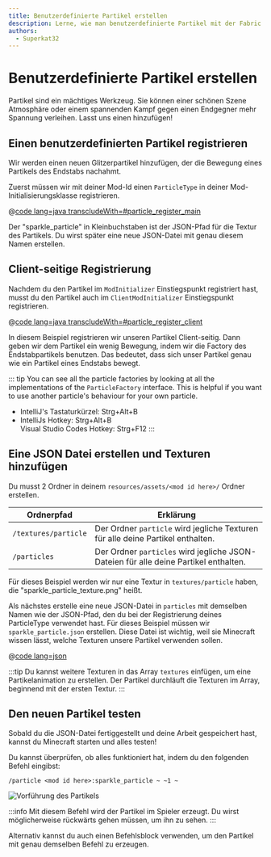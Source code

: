 ```yaml
---
title: Benutzerdefinierte Partikel erstellen
description: Lerne, wie man benutzerdefinierte Partikel mit der Fabric API erstellt.
authors:
  - Superkat32
---
```


# Benutzerdefinierte Partikel erstellen

Partikel sind ein mächtiges Werkzeug. Sie können einer schönen Szene Atmosphäre oder einem spannenden Kampf gegen einen Endgegner mehr Spannung verleihen. Lasst uns einen hinzufügen!

## Einen benutzerdefinierten Partikel registrieren

Wir werden einen neuen Glitzerpartikel hinzufügen, der die Bewegung eines Partikels des Endstabs nachahmt.

Zuerst müssen wir mit deiner Mod-Id einen `ParticleType` in deiner Mod-Initialisierungsklasse registrieren.

@[code lang=java transcludeWith=#particle_register_main](@/reference/latest/src/main/java/com/example/docs/FabricDocsReference.java)

Der "sparkle_particle" in Kleinbuchstaben ist der JSON-Pfad für die Textur des Partikels. Du wirst später eine neue JSON-Datei mit genau diesem Namen erstellen.

## Client-seitige Registrierung

Nachdem du den Partikel im `ModInitializer` Einstiegspunkt registriert hast, musst du den Partikel auch im `ClientModInitializer` Einstiegspunkt registrieren.

@[code lang=java transcludeWith=#particle_register_client](@/reference/latest/src/client/java/com/example/docs/FabricDocsReferenceClient.java)

In diesem Beispiel registrieren wir unseren Partikel Client-seitig. Dann geben wir dem Partikel ein wenig Bewegung, indem wir die Factory des Endstabpartikels benutzen. Das bedeutet, dass sich unser Partikel genau wie ein Partikel eines Endstabs bewegt.

::: tip
You can see all the particle factories by looking at all the implementations of the `ParticleFactory` interface. This is helpful if you want to use another particle's behaviour for your own particle.

- IntelliJ's Tastaturkürzel: Strg+Alt+B
- IntelliJs Hotkey: Strg+Alt+B\
  Visual Studio Codes Hotkey: Strg+F12
  :::

## Eine JSON Datei erstellen und Texturen hinzufügen

Du musst 2 Ordner in deinem `resources/assets/<mod id here>/` Ordner erstellen.

| Ordnerpfad           | Erklärung                                                                                            |
| -------------------- | ---------------------------------------------------------------------------------------------------- |
| `/textures/particle` | Der Ordner `particle` wird jegliche Texturen für alle deine Partikel enthalten.      |
| `/particles`         | Der Ordner `particles` wird jegliche JSON-Dateien für alle deine Partikel enthalten. |

Für dieses Beispiel werden wir nur eine Textur in `textures/particle` haben, die "sparkle_particle_texture.png" heißt.

Als nächstes erstelle eine neue JSON-Datei in `particles` mit demselben Namen wie der JSON-Pfad, den du bei der Registrierung deines ParticleType verwendet hast. Für dieses Beispiel müssen wir `sparkle_particle.json` erstellen. Diese Datei ist wichtig, weil sie Minecraft wissen lässt, welche Texturen unsere Partikel verwenden sollen.

@[code lang=json](@/reference/latest/src/main/resources/assets/fabric-docs-reference/particles/sparkle_particle.json)

:::tip
Du kannst weitere Texturen in das Array `textures` einfügen, um eine Partikelanimation zu erstellen. Der Partikel durchläuft die Texturen im Array, beginnend mit der ersten Textur.
:::

## Den neuen Partikel testen

Sobald du die JSON-Datei fertiggestellt und deine Arbeit gespeichert hast, kannst du Minecraft starten und alles testen!

Du kannst überprüfen, ob alles funktioniert hat, indem du den folgenden Befehl eingibst:

```
/particle <mod id here>:sparkle_particle ~ ~1 ~
```

![Vorführung des Partikels](/assets/develop/rendering/particles/sparkle-particle-showcase.png)

:::info
Mit diesem Befehl wird der Partikel im Spieler erzeugt. Du wirst möglicherweise rückwärts gehen müssen, um ihn zu sehen.
:::

Alternativ kannst du auch einen Befehlsblock verwenden, um den Partikel mit genau demselben Befehl zu erzeugen.
